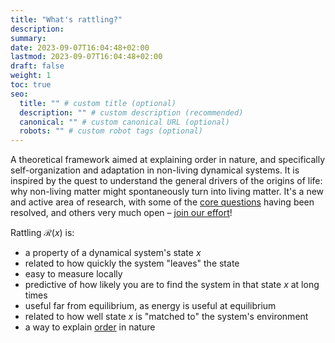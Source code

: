 ```yaml
---
title: "What's rattling?"
description:
summary:
date: 2023-09-07T16:04:48+02:00
lastmod: 2023-09-07T16:04:48+02:00
draft: false
weight: 1
toc: true
seo:
  title: "" # custom title (optional)
  description: "" # custom description (recommended)
  canonical: "" # custom canonical URL (optional)
  robots: "" # custom robot tags (optional)
---
```

A theoretical framework aimed at explaining order in nature, and specifically self-organization and adaptation in non-living dynamical systems. It is inspired by the quest to understand the general drivers of the origins of life: why non-living matter might spontaneously turn into living matter. It's a new and active area of research, with some of the [core questions](https://rattling.org/core-questions/) having been resolved, and others very much open – [join our effort](https://rattling.org/contact/)!

Rattling $\mathcal{R}(x)$ is: 

- a property of a dynamical system's state $x$
- related to how quickly the system "leaves" the state
- easy to measure locally
- predictive of how likely you are to find the system in that state $x$ at long times
- useful far from equilibrium, as energy is useful at equilibrium
- related to how well state $x$ is "matched to" the system's environment
- a way to explain [order](/docs/background/explaining-order) in nature
